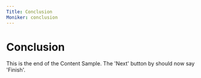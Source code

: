 ```yaml
---
Title: Conclusion
Moniker: conclusion
---
```


# Conclusion

This is the end of the Content Sample. The 'Next' button by should now say 'Finish'.